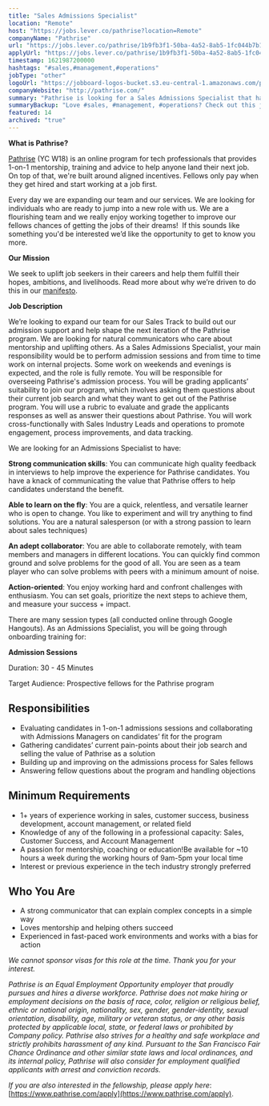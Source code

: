 ```yaml
---
title: "Sales Admissions Specialist"
location: "Remote"
host: "https://jobs.lever.co/pathrise?location=Remote"
companyName: "Pathrise"
url: "https://jobs.lever.co/pathrise/1b9fb3f1-50ba-4a52-8ab5-1fc044b7b131"
applyUrl: "https://jobs.lever.co/pathrise/1b9fb3f1-50ba-4a52-8ab5-1fc044b7b131/apply"
timestamp: 1621987200000
hashtags: "#sales,#management,#operations"
jobType: "other"
logoUrl: "https://jobboard-logos-bucket.s3.eu-central-1.amazonaws.com/pathrise"
companyWebsite: "http://pathrise.com/"
summary: "Pathrise is looking for a Sales Admissions Specialist that has 1+ years of experience working in sales, customer success, business development, account management, or related field."
summaryBackup: "Love #sales, #management, #operations? Check out this job post!"
featured: 14
archived: "true"
---
```


**What is Pathrise?**

[Pathrise](https://www.pathrise.com/) (YC W18) is an online program for tech professionals that provides 1-on-1 mentorship, training and advice to help anyone land their next job. On top of that, we're built around aligned incentives. Fellows only pay when they get hired and start working at a job first.

Every day we are expanding our team and our services. We are looking for individuals who are ready to jump into a new role with us. We are a flourishing team and we really enjoy working together to improve our fellows chances of getting the jobs of their dreams!  If this sounds like something you'd be interested we’d like the opportunity to get to know you more.

**Our Mission**

We seek to uplift job seekers in their careers and help them fulfill their hopes, ambitions, and livelihoods. Read more about why we’re driven to do this in our [manifesto](https://www.pathrise.com/manifesto).

**Job Description** 

We’re looking to expand our team for our Sales Track to build out our admission support and help shape the next iteration of the Pathrise program. We are looking for natural communicators who care about mentorship and uplifting others. As a Sales Admissions Specialist, your main responsibility would be to perform admission sessions and from time to time work on internal projects. Some work on weekends and evenings is expected, and the role is fully remote. You will be responsible for overseeing Pathrise's admission process. You will be grading applicants’ suitability to join our program, which involves asking them questions about their current job search and what they want to get out of the Pathrise program. You will use a rubric to evaluate and grade the applicants responses as well as answer their questions about Pathrise. You will work cross-functionally with Sales Industry Leads and operations to promote engagement, process improvements, and data tracking. 

We are looking for an Admissions Specialist to have: 

**Strong communication skills**: You can communicate high quality feedback in interviews to help improve the experience for Pathrise candidates. You have a knack of communicating the value that Pathrise offers to help candidates understand the benefit.

**Able to learn on the fly**: You are a quick, relentless, and versatile learner who is open to change. You like to experiment and will try anything to find solutions. You are a natural salesperson (or with a strong passion to learn about sales techniques)

**An adept collaborator**: You are able to collaborate remotely, with team members and managers in different locations. You can quickly find common ground and solve problems for the good of all. You are seen as a team player who can solve problems with peers with a minimum amount of noise.

**Action-oriented**: You enjoy working hard and confront challenges with enthusiasm. You can set goals, prioritize the next steps to achieve them, and measure your success + impact. 

There are many session types (all conducted online through Google Hangouts). As an Admissions Specialist, you will be going through onboarding training for: 

**Admission Sessions**

Duration: 30 - 45 Minutes

Target Audience: Prospective fellows for the Pathrise program

## Responsibilities

*   Evaluating candidates in 1-on-1 admissions sessions and collaborating with Admissions Managers on candidates’ fit for the program
*   Gathering candidates’ current pain-points about their job search and selling the value of Pathrise as a solution
*   Building up and improving on the admissions process for Sales fellows
*   Answering fellow questions about the program and handling objections

## Minimum Requirements

*   1+ years of experience working in sales, customer success, business development, account management, or related field
*   Knowledge of any of the following in a professional capacity: Sales, Customer Success, and Account Management
*   A passion for mentorship, coaching or education!Be available for ~10 hours a week during the working hours of 9am-5pm your local time
*   Interest or previous experience in the tech industry strongly preferred

## Who You Are

*   A strong communicator that can explain complex concepts in a simple way
*   Loves mentorship and helping others succeed
*   Experienced in fast-paced work environments and works with a bias for action

_We cannot sponsor visas for this role at the time. Thank you for your interest._

_Pathrise is an Equal Employment Opportunity employer that proudly pursues and hires a diverse workforce. Pathrise does not make hiring or employment decisions on the basis of race, color, religion or religious belief, ethnic or national origin, nationality, sex, gender, gender-identity, sexual orientation, disability, age, military or veteran status, or any other basis protected by applicable local, state, or federal laws or prohibited by Company policy. Pathrise also strives for a healthy and safe workplace and strictly prohibits harassment of any kind. Pursuant to the San Francisco Fair Chance Ordinance and other similar state laws and local ordinances, and its internal policy, Pathrise will also consider for employment qualified applicants with arrest and conviction records._

_If you are also interested in the fellowship, please apply here_: [https://www.pathrise.com/apply](https://www.pathrise.com/apply).
